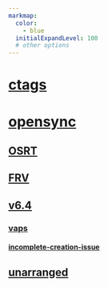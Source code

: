 ```yaml
---
markmap:
  color:
    - blue
  initialExpandLevel: 100
  # other options
---
```


# [ctags](ctags/index.html)
# [opensync](opensync/index.html)
## [OSRT](opensync/OSRT/index.html)
## [FRV](opensync/FRV/index.html)
## [v6.4](opensync/v6.4/index.html)
### [vaps](opensync/v6.4/vaps/index.html)
#### [incomplete-creation-issue](opensync/v6.4/vaps/incomplete-creation-issue/index.html)
## [unarranged](opensync/unarranged/index.html)

